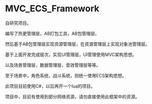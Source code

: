 # MVC_ECS_Framework
 
 自研究项目。

 编写了热更管理层，AB打包工具，AB包管理层。
 
 然后基于AB包管理层实现资源管理层，在资源管理层上实现对象池管理层。
 
 基于上面开发完成层次，实现UI管理层，UI管理使用MVC架构思想。

 以及场景管理层，数据管理层，音效管理层等等。

 至于场景中，角色系统，战斗系统，则统一使用ECS架构思想。
 
 此项目目前使用C#，以后再开一个lua的项目。

 项目中，目前有使用到部分网络资源，请勿直接使用此框架中的资源。